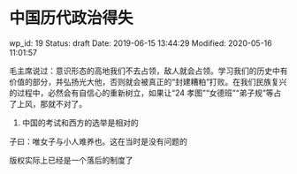 # 中国历代政治得失

wp_id: 19
Status: draft
Date: 2019-06-15 13:44:29
Modified: 2020-05-16 11:01:57

毛主席说过：意识形态的高地我们不去占领，敌人就会占领。学习我们的历史中有价值的部分，并弘扬光大他，否则就会被真正的“封建糟粕”打败。在我们民族复兴的过程中，必然会有自信心的重新树立，如果让“24 孝图”“女德班”“弟子规”等占了上风，那就不对了。

1. 中国的考试和西方的选举是相对的

子曰：唯女子与小人难养也。这在当时是没有问题的

版权实际上已经是一个落后的制度了